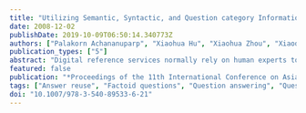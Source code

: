 ```yaml
---
title: "Utilizing Semantic, Syntactic, and Question category Information for Automated Digital Reference Services"
date: 2008-12-02
publishDate: 2019-10-09T06:50:14.340773Z
authors: ["Palakorn Achananuparp", "Xiaohua Hu", "Xiaohua Zhou", "Xiaodan Zhang"]
publication_types: ["5"]
abstract: "Digital reference services normally rely on human experts to provide quality answers to the user requests via online communication tools. As the services gain more popularity, more experts are needed to keep up with a growing demand. Alternatively, automated question answering module can help shorten the question-answering cycle. When the system receives a new user submitted question, the similarity of the user's request and the existing questions in the archive can be compared. If the appropriate match is found, the system then uses the associated answer to response to such request. Since a question is relatively short and two questions might contain very few words in common, the challenge is how to effectively identify the similarity of questions. In this paper, we focus on the problem of identifying questions that convey the similar information need. That is, our goal is to find paraphrases of the original questions. To achieve this, we propose a hybrid approach that combines semantic, syntactic, and question category to judge question similarity. Semantic and syntactic information is measured by taking into account word similarity, word order, and part of speech information. Information about the types of question is derived from a Support Vector Machine classifier. The experimental results demonstrate that our combined measures are highly effective in distinguishing original questions and their paraphrases, thus improving the potency of question matching task."
featured: false
publication: "*Proceedings of the 11th International Conference on Asian Digital Libraries - ICADL '08*"
tags: ["Answer reuse", "Factoid questions", "Question answering", "Question categories", "Question similarity", "Semantic and syntactic techniques", "Sentence similarity"]
doi: "10.1007/978-3-540-89533-6-21"
---
```



